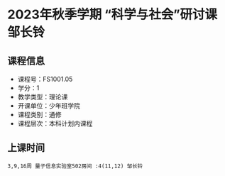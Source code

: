 # 2023年秋季学期 “科学与社会”研讨课 邹长铃






## 课程信息

- 课程号：FS1001.05
- 学分：1
- 教学类型：理论课
- 开课单位：少年班学院
- 课程类别：通修
- 课程层次：本科计划内课程

## 上课时间

```
3,9,16周 量子信息实验室502房间 :4(11,12) 邹长铃
```

